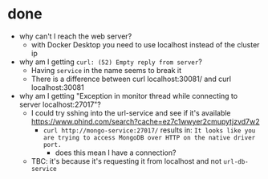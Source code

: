 # done

- why can't I reach the web server?
    - with Docker Desktop you need to use localhost instead of the cluster ip
- why am I getting `curl: (52) Empty reply from server`?
    - Having `service` in the name seems to break it
    - There is a difference between curl localhost:30081/ and curl localhost:30081
- why am I getting "Exception in monitor thread while connecting to server localhost:27017"?
  - I could try sshing into the url-service and see if it's available https://www.phind.com/search?cache=ez7c1wwyer2cmupytjzvd7w2
    - `curl http://mongo-service:27017/` results in: `It looks like you are trying to access MongoDB over HTTP on the native driver port.`
      - does this mean I have a connection?
  - TBC: it's because it's requesting it from localhost and not `url-db-service`
    
